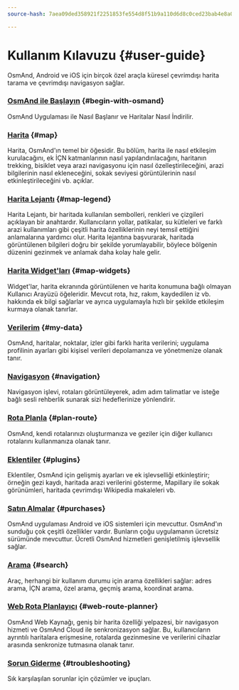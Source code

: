 ```yaml
---
source-hash: 7aea09ded358921f2251853fe554d8f51b9a110d6d8c0ced23bab4e8a044c7d3

---
```

# Kullanım Kılavuzu {#user-guide}

OsmAnd, Android ve iOS için birçok özel araçla küresel çevrimdışı harita tarama ve çevrimdışı navigasyon sağlar.


### [OsmAnd ile Başlayın](./start-with/index.md) {#begin-with-osmand}

OsmAnd Uygulaması ile Nasıl Başlanır ve Haritalar Nasıl İndirilir.

### [Harita](./map/index.md) {#map}

Harita, OsmAnd'ın temel bir öğesidir. Bu bölüm, harita ile nasıl etkileşim kurulacağını, ek İÇN katmanlarının nasıl yapılandırılacağını, haritanın trekking, bisiklet veya arazi navigasyonu için nasıl özelleştirileceğini, arazi bilgilerinin nasıl ekleneceğini, sokak seviyesi görüntülerinin nasıl etkinleştirileceğini vb. açıklar.

### [Harita Lejantı](./map-legend/index.md) {#map-legend}

Harita Lejantı, bir haritada kullanılan sembolleri, renkleri ve çizgileri açıklayan bir anahtardır. Kullanıcıların yollar, patikalar, su kütleleri ve farklı arazi kullanımları gibi çeşitli harita özelliklerinin neyi temsil ettiğini anlamalarına yardımcı olur. Harita lejantına başvurarak, haritada görüntülenen bilgileri doğru bir şekilde yorumlayabilir, böylece bölgenin düzenini gezinmek ve anlamak daha kolay hale gelir.

### [Harita Widget'ları](./widgets/index.md) {#map-widgets}

Widget'lar, harita ekranında görüntülenen ve harita konumuna bağlı olmayan Kullanıcı Arayüzü öğeleridir. Mevcut rota, hız, rakım, kaydedilen iz vb. hakkında ek bilgi sağlarlar ve ayrıca uygulamayla hızlı bir şekilde etkileşim kurmaya olanak tanırlar.

### [Verilerim](./personal/index.md) {#my-data}

OsmAnd, haritalar, noktalar, izler gibi farklı harita verilerini; uygulama profilinin ayarları gibi kişisel verileri depolamanıza ve yönetmenize olanak tanır.

### [Navigasyon](./navigation/index.md) {#navigation}

Navigasyon işlevi, rotaları görüntüleyerek, adım adım talimatlar ve isteğe bağlı sesli rehberlik sunarak sizi hedeflerinize yönlendirir.


### [Rota Planla](./plan-route/index.md) {#plan-route}

OsmAnd, kendi rotalarınızı oluşturmanıza ve geziler için diğer kullanıcı rotalarını kullanmanıza olanak tanır.

### [Eklentiler](./plugins/index.md) {#plugins}

Eklentiler, OsmAnd için gelişmiş ayarları ve ek işlevselliği etkinleştirir; örneğin gezi kaydı, haritada arazi verilerini gösterme, Mapillary ile sokak görünümleri, haritada çevrimdışı Wikipedia makaleleri vb.

### [Satın Almalar](./purchases/index.md) {#purchases}

OsmAnd uygulaması Android ve iOS sistemleri için mevcuttur. OsmAnd'ın sunduğu çok çeşitli özellikler vardır. Bunların çoğu uygulamanın ücretsiz sürümünde mevcuttur. Ücretli OsmAnd hizmetleri genişletilmiş işlevsellik sağlar.

### [Arama](./search/index.md) {#search}

Araç, herhangi bir kullanım durumu için arama özellikleri sağlar: adres arama, İÇN arama, özel arama, geçmiş arama, koordinat arama.

### [Web Rota Planlayıcı](./web/index.md) {#web-route-planner}

OsmAnd Web Kaynağı, geniş bir harita özelliği yelpazesi, bir navigasyon hizmeti ve OsmAnd Cloud ile senkronizasyon sağlar. Bu, kullanıcıların ayrıntılı haritalara erişmesine, rotalarda gezinmesine ve verilerini cihazlar arasında senkronize tutmasına olanak tanır.

### [Sorun Giderme](./troubleshooting/index.md) {#troubleshooting}

Sık karşılaşılan sorunlar için çözümler ve ipuçları.